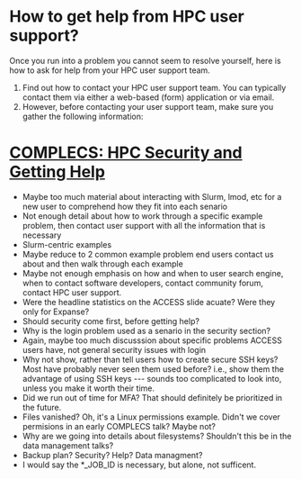 # How to get help from HPC user support?

Once you run into a problem you cannot seem to resolve yourself, here is how to ask for help from your HPC user support team.

1. Find out how to contact your HPC user support team. You can typically contact them via either a web-based (form) application or via email. 
2. However, before contacting your user support team, make sure you gather the following information:


# [COMPLECS: HPC Security and Getting Help](https://sdsc.edu/event_items/202402-HPC-Security-and-Getting-Help.html)
- Maybe too much material about interacting with Slurm, lmod, etc for a new user to comprehend how they fit into each senario
- Not enough detail about how to work through a specific example problem, then contact user support with all the information that is necessary
- Slurm-centric examples
- Maybe reduce to 2 common example problem end users contact us about and then walk through each example
- Maybe not enough emphasis on how and when to user search engine, when to contact software developers, contact community forum, contact HPC user support.
- Were the headline statistics on the ACCESS slide acuate? Were they only for Expanse? 
- Should security come first, before getting help?
- Why is the login problem used as a senario in the security section?
- Again, maybe too much discusssion about specific problems ACCESS users have, not general security issues with login
- Why not show, rather than tell users how to create secure SSH keys? Most have probably never seen them used before? i.e., show them the advantage of using SSH keys --- sounds too complicated to look into, unless you make it worth their time. 
- Did we run out of time for MFA? That should definitely be prioritized in the future.
- Files vanished? Oh, it's a Linux permissions example. Didn't we cover permisions in an early COMPLECS talk? Maybe not?
- Why are we going into details about filesystems? Shouldn't this be in the data management talks?
- Backup plan? Security? Help? Data managment?
- I would say the *_JOB_ID is necessary, but alone, not sufficent. 
